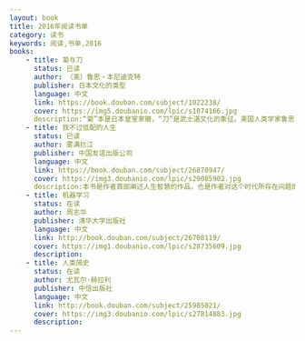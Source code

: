 ```yaml
---
layout: book
title: 2016年阅读书单
category: 读书
keywords: 阅读,书单,2016
books: 
    - title: 菊与刀
      status: 已读
      author: （美）鲁思・本尼迪克特 
      publisher: 日本文化的类型
      language: 中文
      link: https://book.douban.com/subject/1022238/         
      cover: https://img5.doubanio.com/lpic/s1074166.jpg
      description:“菊”本是日本皇室家徽，“刀”是武士道文化的象征。美国人类学家鲁思・本尼迪克特用《菊与刀》来揭示日本人的矛盾性格亦即日本文化的双重性(如爱美而黩武、尚礼而好斗、喜新而顽固、服从而不驯等)
    - title: 我不过低配的人生
      status: 已读
      author: 雾满拦江
      publisher: 中国友谊出版公司
      language: 中文
      link: https://book.douban.com/subject/26878947/          
      cover: https://img3.doubanio.com/lpic/s29085902.jpg
      description:本书是作者首部阐述人生智慧的作品，也是作者对这个时代所存在问题的思考和感悟，内容涉及人性、思维、情商、教养等主题。每个迷茫期的年轻人在人生路上总会有这样或那样的困惑。作者敞开心扉，嬉笑怒骂，畅谈人生，为当下的年轻人提供了一个独到的看问题的角度，给予他们在做事方法、处世技巧、情绪管理等方面更多的开解和启悟，授人以鱼，也授人以渔，帮助他们在这个复杂而充满残酷竞争的世界里，更好地破局，拥抱生命的无限可能。
    - title: 机器学习
      status: 在读
      author: 周志华
      publisher: 清华大学出版社
      language: 中文
      link: http://book.douban.com/subject/26708119/          
      cover: https://img1.doubanio.com/lpic/s28735609.jpg
      description: 
    - title: 人类简史
      status: 在读
      author: 尤瓦尔·赫拉利 
      publisher: 中信出版社
      language: 中文
      link: http://book.douban.com/subject/25985021/          
      cover: https://img3.doubanio.com/lpic/s27814883.jpg
      description: 
---
```





     
  
